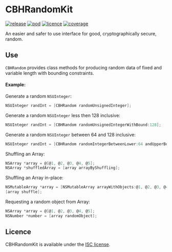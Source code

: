 # CBHRandomKit

[![release](https://img.shields.io/badge/release-1.3.2-blue.svg?cacheSeconds=2592000)](https://github.com/chris-huxtable/CBHRandomKit/releases)
[![pod](https://img.shields.io/cocoapods/v/CBHRandomKit.svg)](https://cocoapods.org/pods/CBHRandomKit)
[![licence](https://img.shields.io/badge/licence-ISC-lightgrey.svg?cacheSeconds=2592000)](https://github.com/chris-huxtable/CBHRandomKit/blob/master/LICENSE)
[![coverage](https://img.shields.io/badge/coverage-99%25-brightgreen.svg?cacheSeconds=2592000)](https://github.com/chris-huxtable/CBHRandomKit)

An easier and safer to use interface for good, cryptographically secure, random.


## Use

`CBHRandom` provides class methods for producing random data of fixed and variable length with bounding constraints.

#### Example:

Generate a random `NSUInteger`:
```objective-c
NSUInteger randInt = [CBHRandom randomUnsignedInteger];
```

Generate a random `NSUInteger` less then 128 inclusive:
```objective-c
NSUInteger randInt = [CBHRandom randomUnsignedIntegerWithBound:128];
```

Generate a random `NSUInteger` between 64 and 128 inclusive:
```objective-c
NSUInteger randInt = [CBHRandom randomIntegerBetweenLower:64 andUpperBound:128];
```

Shuffling an Array:
```objective-c
NSArray *array = @[@1, @2, @3, @4, @5];
NSArray *shuffledArray = [array arrayByShuffling];
```

Shuffling an Array in-place:
```objective-c
NSMutableArray *array = [NSMutableArray arrayWithObjects:@1, @2, @3, @4, @5, nil];
[array shuffle];
```

Requesting a random object from Array:
```objective-c
NSArray *array = @[@1, @2, @3, @4, @5];
NSNumber *number = [array randomObject];
```


## Licence
CBHRandomKit is available under the [ISC license](https://github.com/chris-huxtable/CBHRandomKit/blob/master/LICENSE).
